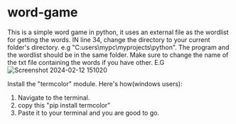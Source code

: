 # word-game
This is a simple word game in python, it uses an external file as the wordlist for getting the words.
IN line 34, change the directory to your current folder's directory. e.g "C:users\\mypc\\myprojects\\python". The program and the wordlist should be in the same folder.
Make sure to change the name of the txt file containing the words if you have other.
E.G
![Screenshot 2024-02-12 151020](https://github.com/dauntflash/word-game/assets/107225248/9287d20d-39d1-49d9-bba1-75e4b0f71fd5)

Install the "termcolor" module.
Here's how(windows users):
1. Navigate to the terminal.
2. copy this "pip install termcolor"
3. Paste it to your terminal and you are good to go.
